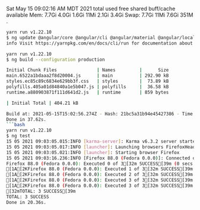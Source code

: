 Sat May 15 09:02:16 AM MDT 2021
               total        used        free      shared  buff/cache   available
Mem:           7.7Gi       4.0Gi       1.6Gi        11Mi       2.1Gi       3.4Gi
Swap:          7.7Gi        11Mi       7.6Gi
351M	.
```bash
yarn run v1.22.10
$ ng update @angular/core @angular/cli @angular/material @angular/localize
info Visit https://yarnpkg.com/en/docs/cli/run for documentation about this command.
```
```bash
yarn run v1.22.10
$ ng build --configuration production

Initial Chunk Files               | Names         |      Size
main.6522a1bdaaa2f8d20004.js      | main          | 292.90 kB
styles.ec85c89c6834e629bb3f.css   | styles        |  73.89 kB
polyfills.405a01d84840a1e5b047.js | polyfills     |  36.58 kB
runtime.a880903871f111d641d2.js   | runtime       | 859 bytes

| Initial Total | 404.21 kB

Build at: 2021-05-15T15:02:56.274Z - Hash: 21bc5a31b94e45427386 - Time: 33837ms
Done in 37.62s.
```bash
yarn run v1.22.10
$ ng test
15 05 2021 09:03:05.015:INFO [karma-server]: Karma v6.3.2 server started at http://localhost:9876/
15 05 2021 09:03:05.017:INFO [launcher]: Launching browsers FirefoxHeadless with concurrency unlimited
15 05 2021 09:03:05.021:INFO [launcher]: Starting browser Firefox
15 05 2021 09:03:16.236:INFO [Firefox 88.0 (Fedora 0.0.0)]: Connected on socket OODbUsjkWirq26QUAAAB with id 35873200
Firefox 88.0 (Fedora 0.0.0): Executed 0 of 3[32m SUCCESS[39m (0 secs / 0 secs)
[1A[2KFirefox 88.0 (Fedora 0.0.0): Executed 1 of 3[32m SUCCESS[39m (0 secs / 0.196 secs)
[1A[2KFirefox 88.0 (Fedora 0.0.0): Executed 2 of 3[32m SUCCESS[39m (0 secs / 0.221 secs)
[1A[2KFirefox 88.0 (Fedora 0.0.0): Executed 3 of 3[32m SUCCESS[39m (0 secs / 0.252 secs)
[1A[2KFirefox 88.0 (Fedora 0.0.0): Executed 3 of 3[32m SUCCESS[39m (0.306 secs / 0.252 secs)
[32mTOTAL: 3 SUCCESS[39m
TOTAL: 3 SUCCESS
Done in 20.36s.
```
